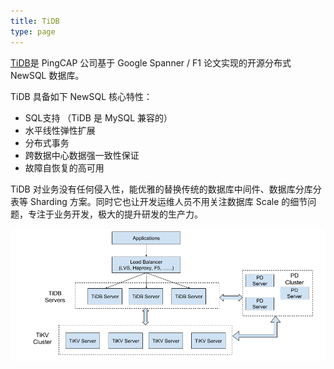 ```yaml
---
title: TiDB
type: page
---
```


[TiDB](https://github.com/pingcap/tidb)是 PingCAP 公司基于 Google Spanner / F1 论文实现的开源分布式 NewSQL 数据库。

TiDB 具备如下 NewSQL 核心特性：

- SQL支持 （TiDB 是 MySQL 兼容的）
- 水平线性弹性扩展
- 分布式事务
- 跨数据中心数据强一致性保证
- 故障自恢复的高可用

TiDB 对业务没有任何侵入性，能优雅的替换传统的数据库中间件、数据库分库分表等 Sharding 方案。同时它也让开发运维人员不用关注数据库 Scale 的细节问题，专注于业务开发，极大的提升研发的生产力。

![](/images/14871599143910.png)
